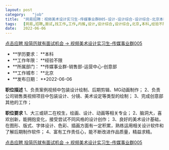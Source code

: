 ```yaml
---
layout:	post
category:	"job"
title:	"网易招聘：视频美术设计实习生-传媒事业群005-设计-设计综合-设计综合-北京本科经验不限"
tags:	[网易,招聘,面试,找工作,工作,内推,设计,设计综合,设计综合,北京,本科,经验不限]
date:	2022-06-06
---
```


[点击应聘 投简历就有面试机会 -> 视频美术设计实习生-传媒事业群005](http://mobile.bole.netease.com/bole/boleDetail?id=40670&employeeId=346f03c3cda5f04c&key=all)



- **学历要求： **本科
- **工作年限： **经验不限
- **所属部门： **传媒事业群-销售部-运营中心-创意部
- **工作城市： **北京
- **发布日期： **2022-06-06



**职位描述**
1、负责案例视频中包装设计绘制、后期剪辑、MG动画制作；
2、负责公司销售类视频项目中包装设计、分镜、美术设定等类型的绘制； 
3、完成创意部其他的工作； 



**职位要求**
1、大三或研二在校生，绘画、设计、动画等相关专业； 
2、脑洞大，喜欢创新，能拥抱变化，接受尝试不同风格的设计创作；
3、良好的美术设计基础，在图形、版式、字体设计、色彩、插画方面有一定积累，熟练运用相关设计软件和了解后期制作软件；
4、富有工作责任心，能不断改进作品质量，精益求精。



[点击应聘 投简历就有面试机会 -> 视频美术设计实习生-传媒事业群005](http://mobile.bole.netease.com/bole/boleDetail?id=40670&employeeId=346f03c3cda5f04c&key=all)